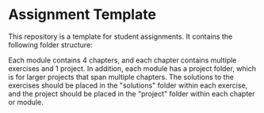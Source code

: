 # Assignment Template

This repository is a template for student assignments. It contains the following folder structure:



Each module contains 4 chapters, and each chapter contains multiple exercises and 1 project. In addition, each module has a project folder, which is for larger projects that span multiple chapters. The solutions to the exercises should be placed in the "solutions" folder within each exercise, and the project should be placed in the "project" folder within each chapter or module.
